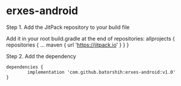 # erxes-android

Step 1. Add the JitPack repository to your build file

Add it in your root build.gradle at the end of repositories:
	allprojects {
		repositories {
			...
			maven { url 'https://jitpack.io' }
		}
	}
  
Step 2. Add the dependency

	dependencies {
	        implementation 'com.github.batorshih:erxes-android:v1.0'
	}
